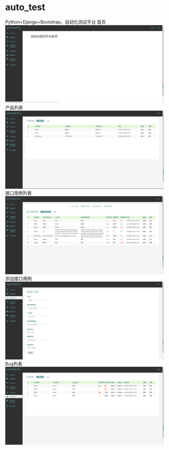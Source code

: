 # auto_test
Python+Django+Bootstrap，自动化测试平台
首页
![home](https://github.com/kyrie-Kuang/auto_test/blob/master/QQ%E5%9B%BE%E7%89%8720191217103125.png)
产品列表
![product](https://github.com/kyrie-Kuang/auto_test/blob/master/product.png)
接口用例列表
![apitest](https://github.com/kyrie-Kuang/auto_test/blob/master/apitest.png)
添加接口用例
![add_apitest](https://github.com/kyrie-Kuang/auto_test/blob/master/add_apitest.png)
Bug列表
![bug_list](https://github.com/kyrie-Kuang/auto_test/blob/master/bug_list.png)


